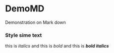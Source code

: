 # DemoMD
Demonstration on Mark down  
### Style sime text
this is *italics* and this is _bold_
and this is ***bold italics***

